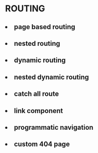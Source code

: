 
# ROUTING

## <li>page based routing</li>
## <li>nested routing</li> 
## <li>dynamic routing</li>  
## <li> nested dynamic routing</li> 
## <li>catch all route</li> 
## <li>link component</li> 
## <li>programmatic navigation</li> 
## <li>custom 404 page</li> 
